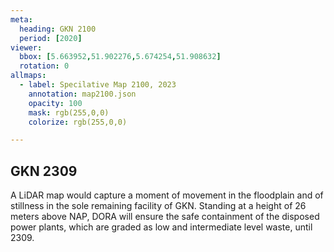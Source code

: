 ```yaml
---
meta:
  heading: GKN 2100
  period: [2020]
viewer:
  bbox: [5.663952,51.902276,5.674254,51.908632]
  rotation: 0
allmaps:
  - label: Specilative Map 2100, 2023
    annotation: map2100.json
    opacity: 100
    mask: rgb(255,0,0)
    colorize: rgb(255,0,0)

---
```


## GKN 2309

A LiDAR map would capture a moment of movement in the floodplain and of stillness in the sole remaining facility of GKN. Standing at a height of 26 meters above NAP, DORA will ensure the safe containment of the disposed power plants, which are graded as low and intermediate level waste, until 2309.
